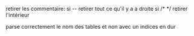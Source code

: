 retirer les commentaire: si -- retirer tout ce qu'il y a a droite
si /* */ retirer l'intérieur

parse correctement le nom des tables et non avec un indices en dur
